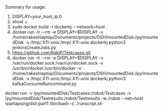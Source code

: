 Summary for usage:
1. DISPLAY=your_host_ip:0
2. xhost +
4. sudo docker build -t dockerkj --network=host .
4. docker run -ti --rm        -e DISPLAY=$DISPLAY  -v /home/rakeshlaptop/Documents/projects/DSH/mountedDisk:/py/mountedDisk       -v /tmp/.X11-unix:/tmp/.X11-unix        dockerkj python3 jenkinsCreateJobs.py
5. https://github.com/RakiP/Testcases.git
6. docker run -ti --rm -e DISPLAY=$DISPLAY -v /var/run/docker.sock:/var/run/docker.sock -v /usr/bin/docker:/usr/bin/docker -v /home/rakeshlaptop/Documents/projects/DSH/mountedDisk:/py/mountedDisk -v /tmp/.X11-unix:/tmp/.X11-unix dockerkj python3 kafkaConsumeRuncommand.py

docker run -v /py/mountedDisk/Testcases:/robot/Testcases -v /py/mountedDisk/Testresults:/robot/Testresults -w /robot --net=host rpartapsing/dsh:part1 /bin/bash -c ./runscript.sh